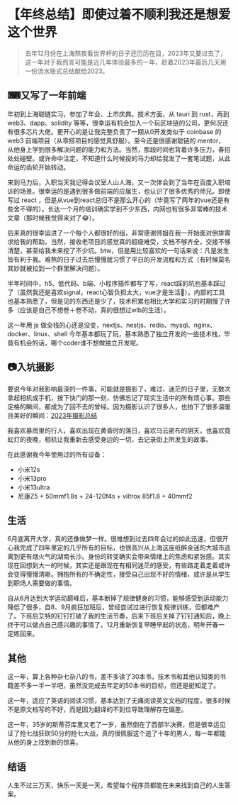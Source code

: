 # 【年终总结】即使过着不顺利我还是想爱这个世界

> 去年12月份在上海熬夜看世界杯的日子还历历在目，2023年又要过去了，这一年对于我而言可能是近几年体验最多的一年，趁着2023年最后几天用一份流水账式总结献给2023。

## ⌨又写了一年前端

年初到上海聪链实习，参加了年会、上市庆典。技术方面，从 tauri 到 rust，再到 web3、dapp、solidity 等等，很幸运有机会加入一个玩区块链的公司，更何况还有很多芯片大佬。更开心的是让我完整负责了一期从0开发类似于 coinbase 的 web3 前端项目（从零搭项目的感觉真舒服）。至今还是很感谢聪链的 mentor，从他身上学到很多解决问题的能力和方法。当然，那段时间也背着许多压力，春招处处碰壁。或许命中注定，不知道什么时候投的马力却给我发了一套笔试题，从此命运的齿轮开始转动。

来到马力后，入职当天我记得会议室人山人海，又一次体会到了当年在百度入职培训的场景。很幸运的是遇到很多做前端的应届生，也认识了很多优秀的师兄。即使写过 react ，但是从vue到react总归不是那么开心的（毕竟写了两年的vue还是有些舍不得的）。长达一个月的培训确实学到不少东西，内网也有很多非常棒的技术文章（那时候我觉得来对了😂）。

后来真的很幸运进了一个每个人都很好的组，非常感谢师姐在我一开始面对倒排需求给我的帮助。当然，接收老项目的感觉真的超级难受，文档不够齐全，交接不够清楚，甚至给我未来挖了不少坑。btw，但是用比较喜欢的一句话来说：凡是发生皆有利于我。难熬的日子过去后慢慢就习惯了平日的开发流程和方式（有时候莫名其妙就被拉到一个群里解决问题）。

半年时间中，h5、低代码、b端、小程序插件都写了写，react踩的坑也基本踩过了（虽然我还是喜欢signal，react心智负担太大，vue才是生活🤣）。内部的工具也基本熟悉了，但是见的东西还是少了，技术积累也相比大学和实习的时期慢了许多（应该是自己不想卷＋卷不动，真的很想过wlb的生活）。

这一年用 js 做全栈的心还是没变，nextjs、nestjs、redis、mysql、nginx、docker、linux、shell 今年基本都玩了玩，基本熟悉了独立开发的一些技术栈，毕竟有机会的话，哪个coder谁不想做独立开发呢。

## 📷入坑摄影

要说今年对我影响最深的一件事，可能就是摄影了，难过、迷茫的日子里，无数次拿起相机或手机，按下快门的那一刻，仿佛忘记了现实生活中的所有烦心事。那些定格的瞬间，都成为了回不去的曾经。因为摄影认识了很多人，也拍下了很多温暖且美好的瞬间：[2023年摄影总结](https://www.bilibili.com/video/BV1jc41127zK/?spm_id_from=333.999.0.0)

我喜欢暴雨里的行人，喜欢出现在黄昏时的落日，喜欢乌云密布的阴天，也喜欢霓虹灯的夜晚，相机让我重新去感受身边的一切，去记录街上所发生的故事。

在此感谢我今年使用过的所有设备：
  
- 小米12s
- 小米13pro
- 小米13ultra
- 尼康Z5 + 50mmf1.8s + 24-120f4s + viltrox 85f1.8 + 40mmf2

## 生活

6月底离开大学，真的还像做梦一样。很难想到过去四年会过的如此迅速，但很开心我完成了四年里定的几乎所有的目标，也很高兴从上海这座纸醉金迷的大城市逃离到更有烟火气的湖南长沙。身份的转变确实会带来情绪上的焦虑和紧张感。其实现在回想到大一的时候，其实还是跟现在有相同迷茫的感受，有些路走着走着或许会变得慢慢清晰。拥抱所有的不确定性，接受自己出现不好的情绪，或许是从学生到职场人需要做的事情。

自从6月达到大学运动巅峰后，基本断掉了规律健身的习惯，能够感受到运动能力降低了很多，自8、9月疯狂加班后，曾经尝试过进行恢复规律训练，但都难产了。下班后艾特的钉钉打破了我的生活节奏，后来下班后关掉了钉钉通知后，晚上终于可以做点自己感兴趣的事情了。12月重新恢复早睡早起的状态，明年开春一定练回来。

## 其他

这一年，算上各种杂七杂八的书，差不多读了30本书，技术书和其他认知类的书籍差不多一半一半吧，虽然没完成去年定的50本书的目标，但还是挺知足了。

这一年，适应了英语的阅读习惯，基本达到了无痛阅读英文文档的程度，很多时候不是原文档写的不好，而是因为翻译的不到位导致理解存在偏差。

这一年，35岁的斯蒂芬库里又老了一岁，虽然倒在了西部半决赛，但是很幸运见证了抢七战狂砍50分的抢七大战，真的很佩服这个追了十年的男人，每一年都能从他的身上找到新的惊喜。

## 结语

人生不过三万天，快乐一天是一天，希望每个程序员都能在未来找到自己的人生答案。
